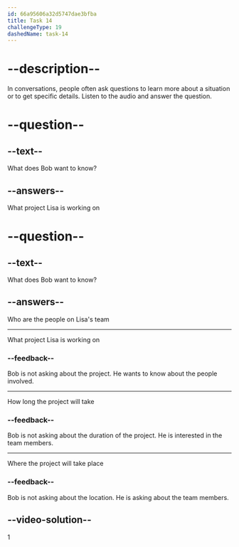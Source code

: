 ```yaml
---
id: 66a95606a32d5747dae3bfba
title: Task 14
challengeType: 19
dashedName: task-14
---
```


<!--
AUDIO REFERENCE:
Lisa: We plan to develop a new app for real-time project collaboration. How does that sound to you?
Bob: Interesting! Who’s on your team?
-->

# --description--

In conversations, people often ask questions to learn more about a situation or to get specific details.
Listen to the audio and answer the question.

# --question--

## --text--

What does Bob want to know?

## --answers--

What project Lisa is working on

# --question--

## --text--

What does Bob want to know?

## --answers--

Who are the people on Lisa's team

---

What project Lisa is working on

### --feedback--

Bob is not asking about the project. He wants to know about the people involved.

---

How long the project will take

### --feedback--

Bob is not asking about the duration of the project. He is interested in the team members.

---

Where the project will take place

### --feedback--

Bob is not asking about the location. He is asking about the team members.

## --video-solution--

1
